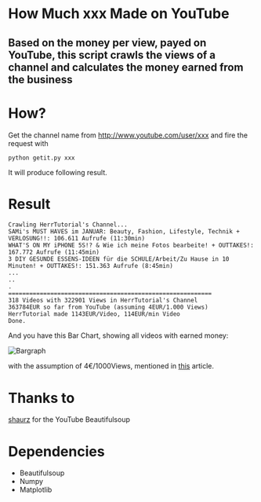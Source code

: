 How Much xxx Made on YouTube
==========
Based on the money per view, payed on YouTube, this script crawls the views of a channel and calculates the money earned from the business
----------

# How?

Get the channel name from http://www.youtube.com/user/xxx and fire the request with

`python getit.py xxx`

It will produce following result.


# Result


```
Crawling HerrTutorial's Channel...
SAMi's MUST HAVES im JANUAR: Beauty, Fashion, Lifestyle, Technik + VERLOSUNG!!: 106.611 Aufrufe (11:30min)
WHAT'S ON MY iPHONE 5S!? & Wie ich meine Fotos bearbeite! + OUTTAKES!: 167.772 Aufrufe (11:45min)
3 DIY GESUNDE ESSENS-IDEEN für die SCHULE/Arbeit/Zu Hause in 10 Minuten! + OUTTAKES!: 151.363 Aufrufe (8:45min)
...
..
.
==========================================================
318 Videos with 322901 Views in HerrTutorial's Channel
363784EUR so far from YouTube (assuming 4EUR/1.000 Views)
HerrTutorial made 1143EUR/Video, 114EUR/min Video
Done.
```

And you have this Bar Chart, showing all videos with earned money:

![Bargraph](https://raw.github.com/balzer82/howmuchsamimade/master/howmuch-HerrTutorial-made.png)

with the assumption of 4€/1000Views, mentioned in [this](http://www.googlewatchblog.de/2014/02/sinkende-werbepreise-youtube-stars/) article.

# Thanks to

[shaurz](https://gist.github.com/shaurz/6796103) for the YouTube Beautifulsoup

# Dependencies

- Beautifulsoup
- Numpy
- Matplotlib
